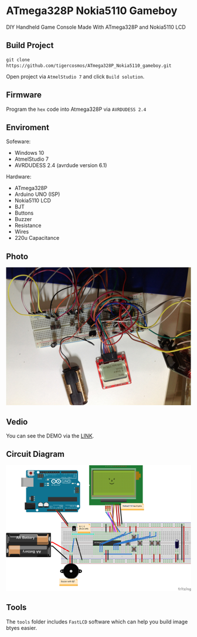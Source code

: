# ATmega328P Nokia5110 Gameboy
DIY Handheld Game Console Made With ATmega328P and Nokia5110 LCD

## Build Project
```
git clone https://github.com/tigercosmos/ATmega328P_Nokia5110_gameboy.git
```
Open project via `AtmelStudio 7` and click `Build solution`.

## Firmware
Program the `hex` code into Atmega328P via `AVRDUDESS 2.4`

## Enviroment
Sofeware: 
- Windows 10
- AtmelStudio 7
- AVRDUDESS 2.4 (avrdude version 6.1)

Hardware:
- ATmega328P
- Arduino UNO (ISP)
- Nokia5110 LCD
- BJT
- Buttons
- Buzzer
- Resistance
- Wires
- 220u Capacitance

## Photo 
![](https://github.com/tigercosmos/ATmega328P_Nokia5110_gameboy/raw/master/assets/device.jpg)

## Vedio 
You can see the DEMO via the [LINK](https://www.dropbox.com/s/jr5x41fuszlm30k/ATmega328P_Nokia5110_gameboy.mov?dl=0).

## Circuit Diagram
![](https://raw.githubusercontent.com/tigercosmos/ATmega328P_Nokia5110_gameboy/master/assets/circuit_diagram.png)

## 

## Tools
The `tools` folder includes `FastLCD` software which can help you build image btyes easier.